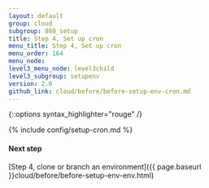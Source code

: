 ```yaml
---
layout: default
group: cloud
subgroup: 080_setup
title: Step 4, Set up cron
menu_title: Step 4, Set up cron
menu_order: 164
menu_node: 
level3_menu_node: level3child
level3_subgroup: setupenv
version: 2.0
github_link: cloud/before/before-setup-env-cron.md
---
```


{::options syntax_highlighter="rouge" /}

{% include config/setup-cron.md %}

#### Next step
[Step 4, clone or branch an environment]({{ page.baseurl }}cloud/before/before-setup-env-env.html)
